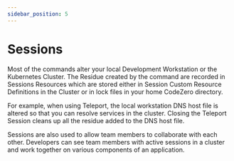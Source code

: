 ```yaml
---
sidebar_position: 5
---
```


# Sessions

Most of the commands alter your local Development Workstation or the Kubernetes Cluster.
The Residue created by the command are recorded in Sessions Resources which are stored either in
Session Custom Resource Definitions in the Cluster or in lock files in your home CodeZero directory.

For example, when using Teleport, the local workstation DNS host file is altered so that you can resolve services
in the cluster. Closing the Teleport Session cleans up all the residue added to the DNS host file.

Sessions are also used to allow team members to collaborate with each other.
Developers can see team members with active sessions in a cluster and work together on various components of an application.
